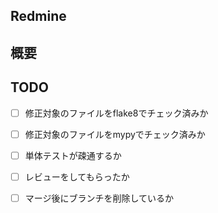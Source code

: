 ## Redmine

## 概要

## TODO
- [ ] 修正対象のファイルをflake8でチェック済みか
- [ ] 修正対象のファイルをmypyでチェック済みか
- [ ] 単体テストが疎通するか
- [ ] レビューをしてもらったか
- [ ] マージ後にブランチを削除しているか

